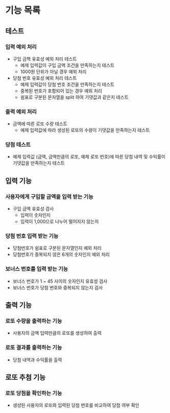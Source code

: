 # 기능 목록

## 테스트

### 입력 예외 처리

- 구입 금핵 유효성 예외 처리 테스트
  - 예제 입력값이 구입 금액 조건을 만족하는지 테스트
  - 1000원 단위가 아닐 경우 예외 처리
- 당첨 번호 유효성 예외 처리 테스트
  - 예제 입력값이 당첨 번호 조건을 만족하는지 테스트
  - 중복된 번호가 포함되어 있는 경우 예외 처리
  - 쉼표로 구분된 문자열을 split 하여 기댓값과 같은지 테스트

### 출력 예외 처리

- 금액에 따른 로또 수량 테스트
  - 예제 입력값에 따라 생성된 로또의 수량이 기댓값을 만족하는지 테스트

### 당첨 테스트

- 예제 입력값 (금액, 금액만큼의 로또, 예제 로또 번호)에 따른 당첨 내역 및 수익률이 기댓값을 만족하는지 테스트

## 입력 기능

### 사용자에게 구입할 금액을 입력 받는 기능
- 구입 금액 유효성 검사
  - 입력이 숫자인지
  - 입력이 1,000으로 나누어 떨어지지 않는지

### 당첨 번호 입력 받는 기능

- 당첨번호가 쉼표로 구분된 문자열인지 예외 처리
- 당첨번호가 중복되지 않은 6개의 숫자인지 예외 처리

### 보너스 번호를 입력 받는 기능

- 보너스 번호가 1 ~ 45 사이의 숫자인지 유효성 검사
- 보너스 번호가 당첨 번호와 중복되지 않는지 검사

## 출력 기능

### 로또 수량을 출력하는 기능

- 사용자의 금액 입력만큼의 로또를 생성하여 출력

### 로또 결과를 출력하는 기능

- 당첨 내역과 수익률을 출력

## 로또 추첨 기능

### 로또 당첨을 확인하는 기능

- 생성된 사용자의 로또와 입력된 당첨 번호를 비교하여 당첨 여부 확인
